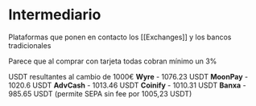 # Intermediario
Plataformas que ponen en contacto los [[Exchanges]] y los bancos tradicionales

Parece que al comprar con tarjeta todas cobran mínimo un 3%

USDT resultantes al cambio de 1000€
**Wyre** - 1076.23 USDT
**MoonPay** - 1020.6 USDT
**AdvCash** - 1013.46 USDT
**Coinify** - 1010.31 USDT
**Banxa** - 985.65 USDT (permite SEPA sin fee por 1005,23 USDT)